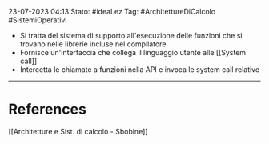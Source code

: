 23-07-2023 04:13
Stato: #ideaLez 
Tag: #ArchitettureDiCalcolo #SistemiOperativi

- Si tratta del sistema di supporto all'esecuzione delle funzioni che si trovano nelle librerie incluse nel compilatore
- Fornisce un'interfaccia che collega il linguaggio utente alle [[System call]] 
- Intercetta le chiamate a funzioni nella API e invoca le system call relative


---
# References 
[[Architetture e Sist. di calcolo - Sbobine]]
